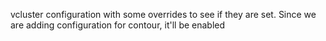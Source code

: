 vcluster configuration with some overrides to see if they are set.
Since we are adding configuration for contour, it'll be enabled
